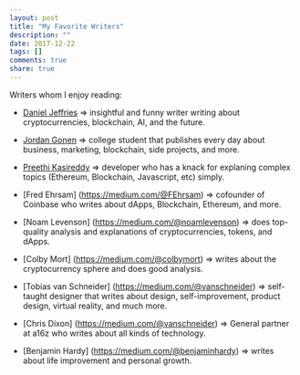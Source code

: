 ```yaml
---
layout: post
title: "My Favorite Writers"
description: ""
date: 2017-12-22
tags: []
comments: true
share: true
---
```


Writers whom I enjoy reading:

- [Daniel Jeffries](https://medium.com/@dan.jeffries) => insightful and funny writer writing about cryptocurrencies,
blockchain, AI, and the future.

- [Jordan Gonen](https://medium.com/@jordangonen) => college student that publishes every day about business, marketing,
blockchain, side projects, and more.

- [Preethi Kasireddy](https://medium.com/@preethikasireddy) => developer who has a knack for explaning complex topics (Ethereum,
Blockchain, Javascript, etc) simply.

- [Fred Ehrsam] (https://medium.com/@FEhrsam) => cofounder of Coinbase who writes about dApps, Blockchain, Ethereum, and more.

- [Noam Levenson] (https://medium.com/@noamlevenson) => does top-quality analysis and explanations of cryptocurrencies, tokens,
and dApps.

- [Colby Mort] (https://medium.com/@colbymort) => writes about the cryptocurrency sphere and does good analysis.

- [Tobias van Schneider] (https://medium.com/@vanschneider) => self-taught designer that writes about design, self-improvement,
product design, virtual reality, and much more.

- [Chris Dixon] (https://medium.com/@vanschneider) => General partner at a16z who writes about all kinds of technology.

- [Benjamin Hardy] (https://medium.com/@benjaminhardy) => writes about life improvement and personal growth.
